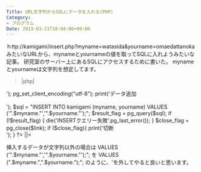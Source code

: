 ```yaml
---
Title: URL文字列からSQLにデータを入れる(PHP)
Category:
- プログラム
Date: 2013-03-21T18:04:06+09:00
---
```




ｈttp://kamigami/insert.php?myname=watasida&yourname=omaedattanoka 
みたいなURLから、mynameとyournameの値を取ってSQLに入れようみたいな記事。
研究室のサーバー上にあるSQLにアクセスするために書いた。
mynameとyournameは文字列を想定してます。

>|php|
<html>
<head><title>PHP TEST</title></head>
<body>

<?php
$conn = "host=localhost dbname=alfe user=alfe password=alfepass";
$link = pg_connect($conn);
if (!$link) {
    die('接続失敗'.pg_last_error());
}
$myname = $_GET["myname"];
$yourname = $_GET["yourname"];

print('接続に成功しました。<br>');
pg_set_client_encoding("utf-8");
print('データ追加<br><br>');
$sql = "INSERT INTO kamigami (myname, yourname) VALUES ('".$myname."','".$yourname."');";
$result_flag = pg_query($sql);
if (!$result_flag) {
    die('INSERTクエリー失敗'.pg_last_error());
}
$close_flag = pg_close($link);
if ($close_flag){
    print('切断<br>');
}

?>
</body>
</html>
||<

挿入するデータが文字列以外の場合は
VALUES ('".$myname."','".$yourname."');";
を
VALUES (".$myname.",".$yourname.");";
のように、'を外してやると良いと思います。
